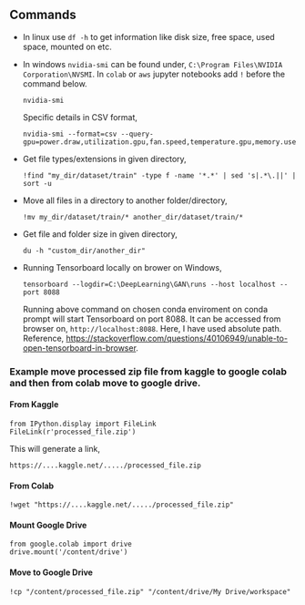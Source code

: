 ## Commands

- In linux use `df -h` to get information like disk size, free space, used space, mounted on etc.

- In windows `nvidia-smi` can be found under, `C:\Program Files\NVIDIA Corporation\NVSMI`. In `colab` or `aws` jupyter notebooks add `!` before the command below. 
  ```
  nvidia-smi
  ```
  Specific details in CSV format,
  ```
  nvidia-smi --format=csv --query-gpu=power.draw,utilization.gpu,fan.speed,temperature.gpu,memory.used,memory.free
  ```

- Get file types/extensions in given directory,
  ```
  !find "my_dir/dataset/train" -type f -name '*.*' | sed 's|.*\.||' | sort -u
  ```
  
- Move all files in a directory to another folder/directory,
  ```
  !mv my_dir/dataset/train/* another_dir/dataset/train/*
  ```

- Get file and folder size in given directory,
  ```
  du -h "custom_dir/another_dir"
  ```
  
- Running Tensorboard locally on brower on Windows,
  ```
  tensorboard --logdir=C:\DeepLearning\GAN\runs --host localhost --port 8088
  ```
  Running above command on chosen conda enviroment on conda prompt will start Tensorboard on port 8088. It can be accessed from browser on, `http://localhost:8088`.
  Here, I have used absolute path. Reference, https://stackoverflow.com/questions/40106949/unable-to-open-tensorboard-in-browser.


### Example move processed zip file from kaggle to google colab and then from colab move to google drive.

#### From Kaggle

```
from IPython.display import FileLink
FileLink(r'processed_file.zip')
```

This will generate a link, 

```
https://....kaggle.net/...../processed_file.zip
```


#### From Colab

```
!wget "https://....kaggle.net/...../processed_file.zip"
```


#### Mount Google Drive

```
from google.colab import drive
drive.mount('/content/drive')
```

#### Move to Google Drive

```
!cp "/content/processed_file.zip" "/content/drive/My Drive/workspace"
```
